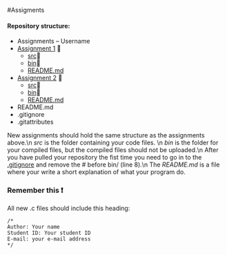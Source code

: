 #Assigments

#### Repository structure:
-	Assignments – Username
  -	[Assignment 1](Assignment_1) :open_file_folder:
    -	[src](Assignment_1/src):file_folder:
    -	[bin](Assignment_1/bin):file_folder:
    -	[README.md](Assignment_1/README.md)
  -	[Assignment 2](Assignment_2) :open_file_folder:
    -	[src](Assignment_2/src):file_folder:
    -	[bin](Assignment_2/bin):file_folder:
    -	[README.md](Assignment_2/README.md)
-	README.md
-	.gitignore
-	.gitattributes

New assignments should hold the same structure as the assignments above.\n
*src* is the folder containing your code files. \n
*bin* is the folder for your compiled files, but the compiled files should not be uploaded.\n
After you have pulled your repository the fist time you need to go in to the [.gitignore](.gitignore) and remove the # before bin/ (line 8).\n
The *README.md* is a file where your write a short explanation of what your program do.

### Remember this :heavy_exclamation_mark:
All new .c files should include this heading:
```clang
/*
Author: Your name
Student ID: Your student ID
E-mail: your e-mail address
*/

```
